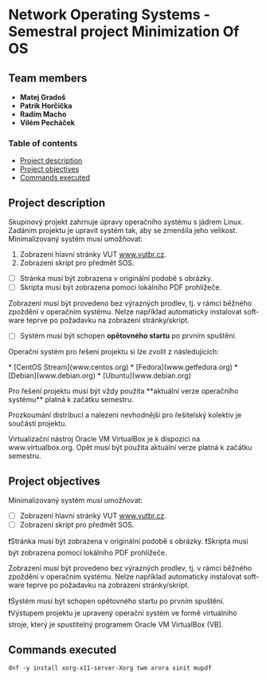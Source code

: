 # Network Operating Systems - Semestral project Minimization Of OS

## Team members

* **Matej Gradoš**
* **Patrik Horčička** 
* **Radim Macho** 
* **Vilém Pecháček** 

### Table of contents 
* [Project description](#description)
* [Project objectives](#objectives)
* [Commands executed](#commands)

<a name="description"></a>

## Project description

<p> Skupinový projekt zahrnuje úpravy operačního systému s jádrem Linux. Zadáním projektu je upravit systém tak, aby se zmenšila jeho velikost.
Minimalizovaný systém musí umožňovat: </p>

1. Zobrazení hlavní stránky VUT www.vutbr.cz.
2. Zobrazení skript pro předmět SOS.

- [ ] Stránka musí být zobrazena v originální podobě s obrázky. 
- [ ] Skripta musí být zobrazena pomocí lokálního PDF prohlížeče. 

<p> Zobrazení musí být provedeno bez výrazných prodlev, tj. v rámci běžného zpoždění v operačním systému. Nelze například automaticky instalovat soft- ware teprve po požadavku na zobrazení stránky/skript. </p>

- [ ] Systém musí být schopen **opětovného startu** po prvním spuštění.


<p> Operační systém pro řešení projektu si lze zvolit z následujících: </p>
* [CentOS Stream](www.centos.org)
* [Fedora](www.getfedora.org) 
* [Debian](www.debian.org)
* [Ubuntu](www.debian.org)

<p> Pro řešení projektu musí být vždy použita **aktuální verze operačního systému** platná k začátku semestru. </p>
<p> Prozkoumání distribucí a nalezení nevhodnější pro řešitelský kolektiv je součástí projektu. </p>

<p> Virtualizační nástroj Oracle VM VirtualBox je k dispozici na www.virtualbox.org. Opět musí být použita aktuální verze platná k začátku semestru.</p>


<a name="objectives"></a>

## Project objectives

Minimalizovaný systém musí umožňovat:

- [ ] Zobrazení hlavní stránky VUT www.vutbr.cz.
- [ ] Zobrazení skript pro předmět SOS.

❗Stránka musí být zobrazena v originální podobě s obrázky. 
❗Skripta musí být zobrazena pomocí lokálního PDF prohlížeče. 

<p> Zobrazení musí být provedeno bez výrazných prodlev, tj. v rámci běžného zpoždění v operačním systému. Nelze například automaticky instalovat soft- ware teprve po požadavku na zobrazení stránky/skript. </p> 

❗Systém musí být schopen opětovného startu po prvním spuštění.
❗Výstupem projektu je upravený operační systém ve formě virtuálního stroje, který je spustitelný programem Oracle VM VirtualBox (VB).

<a name="commands"></a>
## Commands executed
`dnf -y install xorg-x11-server-Xorg twm arora xinit mupdf`
